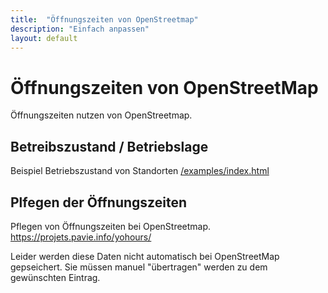 ```yaml
---
title:  "Öffnungszeiten von OpenStreetmap"
description: "Einfach anpassen"
layout: default
---
```


# Öffnungszeiten von OpenStreetMap

Öffnungszeiten nutzen von OpenStreetmap.


## Betreibszustand / Betriebslage
Beispiel Betriebszustand von Standorten
[/examples/index.html](/examples/openingHours/index.html)


## Plfegen der Öffnungszeiten
Pflegen von Öffnungszeiten bei OpenStreetmap.
https://projets.pavie.info/yohours/

Leider werden diese Daten nicht automatisch bei OpenStreetMap gepseichert. Sie müssen manuel "übertragen" werden zu dem gewünschten Eintrag.

